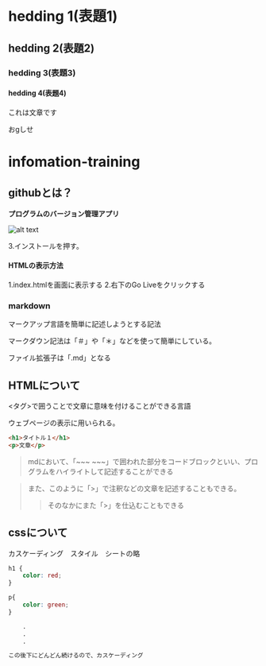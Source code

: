 <!doctype html>
<html>

   <head>
    <link rel="stylesheet" href="style.css" />
   </head>

<body>
<h1>hedding 1(表題1)</h1>
<h2>hedding 2(表題2)</h2>
<h3>hedding 3(表題3)</h3>
<h4>hedding 4(表題4)</h4>
<p>これは文章です</p>
おgしせ

<h1>infomation-training</h1>
<h2>githubとは？</h2>
<strong>プログラムのバージョン管理アプリ</strong>

![alt text]()

3.インストールを押す。

#### HTMLの表示方法
1.index.htmlを画面に表示する
2.右下のGo Liveをクリックする

### markdown

マークアップ言語を簡単に記述しようとする記法

マークダウン記法は「＃」や「＊」などを使って簡単にしている。

ファイル拡張子は「.md」となる

## HTMLについて
<タグ>で囲うことで文章に意味を付けることができる言語

ウェブページの表示に用いられる。

~~~html
<h1>タイトル１</h1>
<p>文章</p>
~~~

>mdにおいて、「~~~ ~~~」で囲われた部分をコードブロックといい、プログラムをハイライトして記述することができる

>また、このように「>」で注釈などの文章を記述することもできる。
>>そのなかにまた「>」を仕込むこともできる

## cssについて

カスケーディング　スタイル　シートの略

~~~css
h1 {
    color: red;
}

p{
    color: green;
}

    .
    .
    .

この後下にどんどん続けるので、カスケーディング
~~~

</body>